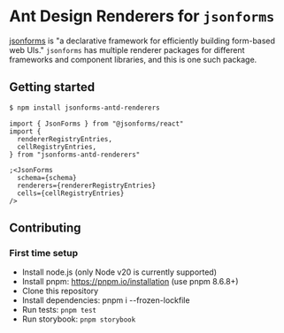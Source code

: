 # Ant Design Renderers for `jsonforms`

[jsonforms](jsonforms.io) is "a declarative framework for efficiently building form-based web UIs." `jsonforms` has multiple renderer packages for different frameworks and component libraries, and this is one such package.

## Getting started

```bash
$ npm install jsonforms-antd-renderers
```

```tsx
import { JsonForms } from "@jsonforms/react"
import {
  rendererRegistryEntries,
  cellRegistryEntries,
} from "jsonforms-antd-renderers"

;<JsonForms
  schema={schema}
  renderers={rendererRegistryEntries}
  cells={cellRegistryEntries}
/>
```

## Contributing

### First time setup

- Install node.js (only Node v20 is currently supported)
- Install pnpm: https://pnpm.io/installation (use pnpm 8.6.8+)
- Clone this repository
- Install dependencies: pnpm i --frozen-lockfile
- Run tests: `pnpm test`
- Run storybook: `pnpm storybook`
